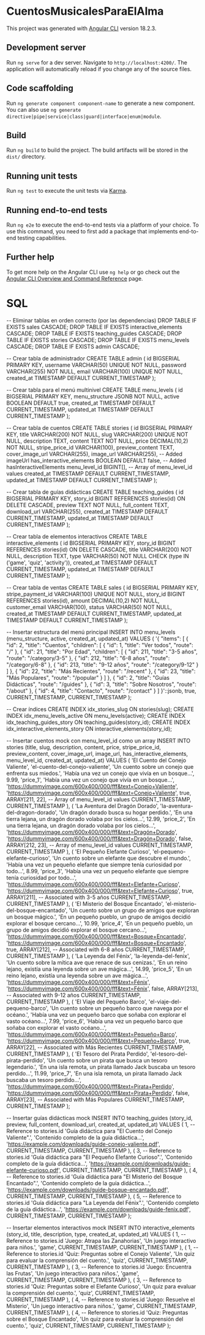 # CuentosMusicalesParaElAlma

This project was generated with [Angular CLI](https://github.com/angular/angular-cli) version 18.2.3.

## Development server

Run `ng serve` for a dev server. Navigate to `http://localhost:4200/`. The application will automatically reload if you change any of the source files.

## Code scaffolding

Run `ng generate component component-name` to generate a new component. You can also use `ng generate directive|pipe|service|class|guard|interface|enum|module`.

## Build

Run `ng build` to build the project. The build artifacts will be stored in the `dist/` directory.

## Running unit tests

Run `ng test` to execute the unit tests via [Karma](https://karma-runner.github.io).

## Running end-to-end tests

Run `ng e2e` to execute the end-to-end tests via a platform of your choice. To use this command, you need to first add a package that implements end-to-end testing capabilities.

## Further help

To get more help on the Angular CLI use `ng help` or go check out the [Angular CLI Overview and Command Reference](https://angular.dev/tools/cli) page.


# SQL 
-- Eliminar tablas en orden correcto (por las dependencias)
DROP TABLE IF EXISTS sales CASCADE;
DROP TABLE IF EXISTS interactive_elements CASCADE;
DROP TABLE IF EXISTS teaching_guides CASCADE;
DROP TABLE IF EXISTS stories CASCADE;
DROP TABLE IF EXISTS menu_levels CASCADE;
DROP TABLE IF EXISTS admin CASCADE;

-- Crear tabla de administrador
CREATE TABLE admin (
    id BIGSERIAL PRIMARY KEY,
    username VARCHAR(50) UNIQUE NOT NULL,
    password VARCHAR(255) NOT NULL,
    email VARCHAR(100) UNIQUE NOT NULL,
    created_at TIMESTAMP DEFAULT CURRENT_TIMESTAMP
);

-- Crear tabla para el menú multinivel
CREATE TABLE menu_levels (
    id BIGSERIAL PRIMARY KEY,
    menu_structure JSONB NOT NULL,
    active BOOLEAN DEFAULT true,
    created_at TIMESTAMP DEFAULT CURRENT_TIMESTAMP,
    updated_at TIMESTAMP DEFAULT CURRENT_TIMESTAMP
);

-- Crear tabla de cuentos
CREATE TABLE stories (
    id BIGSERIAL PRIMARY KEY,
    title VARCHAR(200) NOT NULL,
    slug VARCHAR(200) UNIQUE NOT NULL,
    description TEXT,
    content TEXT NOT NULL,
    price DECIMAL(10,2) NOT NULL,
    stripe_price_id VARCHAR(100),
    preview_content TEXT,
    cover_image_url VARCHAR(255),
    image_url VARCHAR(255), -- Added imageUrl
    has_interactive_elements BOOLEAN DEFAULT false, -- Added hasInteractiveElements
    menu_level_id BIGINT[], -- Array of menu_level_id values
    created_at TIMESTAMP DEFAULT CURRENT_TIMESTAMP,
    updated_at TIMESTAMP DEFAULT CURRENT_TIMESTAMP
);

-- Crear tabla de guías didácticas
CREATE TABLE teaching_guides (
    id BIGSERIAL PRIMARY KEY,
    story_id BIGINT REFERENCES stories(id) ON DELETE CASCADE,
    preview TEXT NOT NULL,
    full_content TEXT,
    download_url VARCHAR(255),
    created_at TIMESTAMP DEFAULT CURRENT_TIMESTAMP,
    updated_at TIMESTAMP DEFAULT CURRENT_TIMESTAMP
);

-- Crear tabla de elementos interactivos
CREATE TABLE interactive_elements (
    id BIGSERIAL PRIMARY KEY,
    story_id BIGINT REFERENCES stories(id) ON DELETE CASCADE,
    title VARCHAR(200) NOT NULL,
    description TEXT,
    type VARCHAR(50) NOT NULL CHECK (type IN ('game', 'quiz', 'activity')),
    created_at TIMESTAMP DEFAULT CURRENT_TIMESTAMP,
    updated_at TIMESTAMP DEFAULT CURRENT_TIMESTAMP
);

-- Crear tabla de ventas
CREATE TABLE sales (
    id BIGSERIAL PRIMARY KEY,
    stripe_payment_id VARCHAR(100) UNIQUE NOT NULL,
    story_id BIGINT REFERENCES stories(id),
    amount DECIMAL(10,2) NOT NULL,
    customer_email VARCHAR(100),
    status VARCHAR(50) NOT NULL,
    created_at TIMESTAMP DEFAULT CURRENT_TIMESTAMP,
    updated_at TIMESTAMP DEFAULT CURRENT_TIMESTAMP
);

-- Insertar estructura del menú principal
INSERT INTO menu_levels (menu_structure, active, created_at, updated_at)
VALUES (
'{
  "items": [
    {
      "id": 2,
      "title": "Cuentos",
      "children": [
        {
          "id": 1,
          "title": "Ver todos",
          "route": "/"
        },
        {
          "id": 21,
          "title": "Por Edad",
          "children": [
            {
              "id": 211,
              "title": "3-5 años",
              "route": "/category/3-5"
            },
            {
              "id": 212,
              "title": "6-8 años",
              "route": "/category/6-8"
            },
            {
              "id": 213,
              "title": "9-12 años",
              "route": "/category/9-12"
            }
          ]
        },
        {
          "id": 22,
          "title": "Más Recientes",
          "route": "/recent"
        },
        {
          "id": 23,
          "title": "Más Populares",
          "route": "/popular"
        }
      ]
    },
    {
      "id": 2,
      "title": "Guías Didácticas",
      "route": "/guides"
    },
    {
      "id": 3,
      "title": "Sobre Nosotros",
      "route": "/about"
    },
    {
      "id": 4,
      "title": "Contacto",
      "route": "/contact"
    }
  ]
}'::jsonb,
true,
CURRENT_TIMESTAMP,
CURRENT_TIMESTAMP
);

-- Crear índices
CREATE INDEX idx_stories_slug ON stories(slug);
CREATE INDEX idx_menu_levels_active ON menu_levels(active);
CREATE INDEX idx_teaching_guides_story ON teaching_guides(story_id);
CREATE INDEX idx_interactive_elements_story ON interactive_elements(story_id);

-- Insertar cuentos mock con menu_level_id como un array
INSERT INTO stories (title, slug, description, content, price, stripe_price_id, preview_content, cover_image_url, image_url, has_interactive_elements, menu_level_id, created_at, updated_at)
VALUES
(
    'El Cuento del Conejo Valiente',
    'el-cuento-del-conejo-valiente',
    'Un cuento sobre un conejo que enfrenta sus miedos.',
    'Había una vez un conejo que vivía en un bosque...',
    9.99,
    'price_1',
    'Había una vez un conejo que vivía en un bosque...',
    'https://dummyimage.com/600x400/000/fff&text=Conejo+Valiente',
    'https://dummyimage.com/600x400/000/fff&text=Conejo+Valiente',
    true,
    ARRAY[211, 22], -- Array of menu_level_id values
    CURRENT_TIMESTAMP,
    CURRENT_TIMESTAMP
),
(
    'La Aventura del Dragón Dorado',
    'la-aventura-del-dragon-dorado',
    'Un dragón dorado busca su hogar perdido.',
    'En una tierra lejana, un dragón dorado volaba por los cielos...',
    12.99,
    'price_2',
    'En una tierra lejana, un dragón dorado volaba por los cielos...',
    'https://dummyimage.com/600x400/000/fff&text=Dragón+Dorado',
    'https://dummyimage.com/600x400/000/fff&text=Dragón+Dorado',
    false,
    ARRAY[212, 23], -- Array of menu_level_id values
    CURRENT_TIMESTAMP,
    CURRENT_TIMESTAMP
),
(
    'El Pequeño Elefante Curioso',
    'el-pequeno-elefante-curioso',
    'Un cuento sobre un elefante que descubre el mundo.',
    'Había una vez un pequeño elefante que siempre tenía curiosidad por todo...',
    8.99,
    'price_3',
    'Había una vez un pequeño elefante que siempre tenía curiosidad por todo...',
    'https://dummyimage.com/600x400/000/fff&text=Elefante+Curioso',
    'https://dummyimage.com/600x400/000/fff&text=Elefante+Curioso',
    true,
    ARRAY[211], -- Associated with 3-5 años
    CURRENT_TIMESTAMP,
    CURRENT_TIMESTAMP
),
(
    'El Misterio del Bosque Encantado',
    'el-misterio-del-bosque-encantado',
    'Un cuento sobre un grupo de amigos que exploran un bosque mágico.',
    'En un pequeño pueblo, un grupo de amigos decidió explorar el bosque cercano...',
    10.99,
    'price_4',
    'En un pequeño pueblo, un grupo de amigos decidió explorar el bosque cercano...',
    'https://dummyimage.com/600x400/000/fff&text=Bosque+Encantado',
    'https://dummyimage.com/600x400/000/fff&text=Bosque+Encantado',
    true,
    ARRAY[212], -- Associated with 6-8 años
    CURRENT_TIMESTAMP,
    CURRENT_TIMESTAMP
),
(
    'La Leyenda del Fénix',
    'la-leyenda-del-fenix',
    'Un cuento sobre la mítica ave que renace de sus cenizas.',
    'En un reino lejano, existía una leyenda sobre un ave mágica...',
    14.99,
    'price_5',
    'En un reino lejano, existía una leyenda sobre un ave mágica...',
    'https://dummyimage.com/600x400/000/fff&text=Fénix',
    'https://dummyimage.com/600x400/000/fff&text=Fénix',
    false,
    ARRAY[213], -- Associated with 9-12 años
    CURRENT_TIMESTAMP,
    CURRENT_TIMESTAMP
),
(
    'El Viaje del Pequeño Barco',
    'el-viaje-del-pequeno-barco',
    'Un cuento sobre un pequeño barco que navega por el océano.',
    'Había una vez un pequeño barco que soñaba con explorar el vasto océano...',
    7.99,
    'price_6',
    'Había una vez un pequeño barco que soñaba con explorar el vasto océano...',
    'https://dummyimage.com/600x400/000/fff&text=Pequeño+Barco',
    'https://dummyimage.com/600x400/000/fff&text=Pequeño+Barco',
    true,
    ARRAY[22], -- Associated with Más Recientes
    CURRENT_TIMESTAMP,
    CURRENT_TIMESTAMP
),
(
    'El Tesoro del Pirata Perdido',
    'el-tesoro-del-pirata-perdido',
    'Un cuento sobre un pirata que busca un tesoro legendario.',
    'En una isla remota, un pirata llamado Jack buscaba un tesoro perdido...',
    11.99,
    'price_7',
    'En una isla remota, un pirata llamado Jack buscaba un tesoro perdido...',
    'https://dummyimage.com/600x400/000/fff&text=Pirata+Perdido',
    'https://dummyimage.com/600x400/000/fff&text=Pirata+Perdido',
    false,
    ARRAY[23], -- Associated with Más Populares
    CURRENT_TIMESTAMP,
    CURRENT_TIMESTAMP
);

-- Insertar guías didácticas mock
INSERT INTO teaching_guides (story_id, preview, full_content, download_url, created_at, updated_at)
VALUES
(
    1, -- Reference to stories.id
    'Guía didáctica para "El Cuento del Conejo Valiente".',
    'Contenido completo de la guía didáctica...',
    'https://example.com/downloads/guide-conejo-valiente.pdf',
    CURRENT_TIMESTAMP,
    CURRENT_TIMESTAMP
),
(
    3, -- Reference to stories.id
    'Guía didáctica para "El Pequeño Elefante Curioso".',
    'Contenido completo de la guía didáctica...',
    'https://example.com/downloads/guide-elefante-curioso.pdf',
    CURRENT_TIMESTAMP,
    CURRENT_TIMESTAMP
),
(
    4, -- Reference to stories.id
    'Guía didáctica para "El Misterio del Bosque Encantado".',
    'Contenido completo de la guía didáctica...',
    'https://example.com/downloads/guide-bosque-encantado.pdf',
    CURRENT_TIMESTAMP,
    CURRENT_TIMESTAMP
),
(
    5, -- Reference to stories.id
    'Guía didáctica para "La Leyenda del Fénix".',
    'Contenido completo de la guía didáctica...',
    'https://example.com/downloads/guide-fenix.pdf',
    CURRENT_TIMESTAMP,
    CURRENT_TIMESTAMP
);

-- Insertar elementos interactivos mock
INSERT INTO interactive_elements (story_id, title, description, type, created_at, updated_at)
VALUES
(
    1, -- Reference to stories.id
    'Juego: Atrapa las Zanahorias',
    'Un juego interactivo para niños.',
    'game',
    CURRENT_TIMESTAMP,
    CURRENT_TIMESTAMP
),
(
    1, -- Reference to stories.id
    'Quiz: Preguntas sobre el Conejo Valiente',
    'Un quiz para evaluar la comprensión del cuento.',
    'quiz',
    CURRENT_TIMESTAMP,
    CURRENT_TIMESTAMP
),
(
    3, -- Reference to stories.id
    'Juego: Encuentra las Frutas',
    'Un juego interactivo para niños.',
    'game',
    CURRENT_TIMESTAMP,
    CURRENT_TIMESTAMP
),
(
    3, -- Reference to stories.id
    'Quiz: Preguntas sobre el Elefante Curioso',
    'Un quiz para evaluar la comprensión del cuento.',
    'quiz',
    CURRENT_TIMESTAMP,
    CURRENT_TIMESTAMP
),
(
    4, -- Reference to stories.id
    'Juego: Resuelve el Misterio',
    'Un juego interactivo para niños.',
    'game',
    CURRENT_TIMESTAMP,
    CURRENT_TIMESTAMP
),
(
    4, -- Reference to stories.id
    'Quiz: Preguntas sobre el Bosque Encantado',
    'Un quiz para evaluar la comprensión del cuento.',
    'quiz',
    CURRENT_TIMESTAMP,
    CURRENT_TIMESTAMP
);
